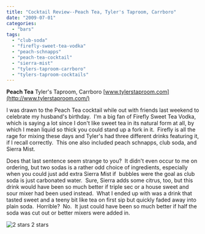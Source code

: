 ```yaml
---
title: "Cocktail Review--Peach Tea, Tyler's Taproom, Carrboro"
date: "2009-07-01"
categories:
  - "bars"
tags:
  - "club-soda"
  - "firefly-sweet-tea-vodka"
  - "peach-schnapps"
  - "peach-tea-cocktail"
  - "sierra-mist"
  - "tylers-taproom-carrboro"
  - "tylers-taproom-cocktails"
---
```


**Peach Tea** Tyler's Taproom, Carrboro [www.tylerstaproom.com](http://www.tylerstaproom.com/)

I was drawn to the Peach Tea cocktail while out with friends last weekend to celebrate my husband's birthday.  I'm a big fan of Firefly Sweet Tea Vodka, which is saying a lot since I don't like sweet tea in its natural form at all, by which I mean liquid so thick you could stand up a fork in it.  Firefly is all the rage for mixing these days and Tyler's had three different drinks featuring it, if I recall correctly.  This one also included peach schnapps, club soda, and Sierra Mist.

Does that last sentence seem strange to you?  It didn't even occur to me on ordering, but two sodas is a rather odd choice of ingredients, especially when you could just add extra Sierra Mist if  bubbles were the goal as club soda is just carbonated water.  Sure, Sierra adds some citrus, too, but this drink would have been so much better if triple sec or a house sweet and sour mixer had been used instead.  What I ended up with was a drink that tasted sweet and a teeny bit like tea on first sip but quickly faded away into plain soda.  Horrible?  No.  It just could have been so much better if half the soda was cut out or better mixers were added in.




<div class="caption">

![2 stars](http://s3.amazonaws.com/thegourmez-wpmedia/2009/02/rating_chicken11.gif "rating_chicken11") 2 stars</div>

